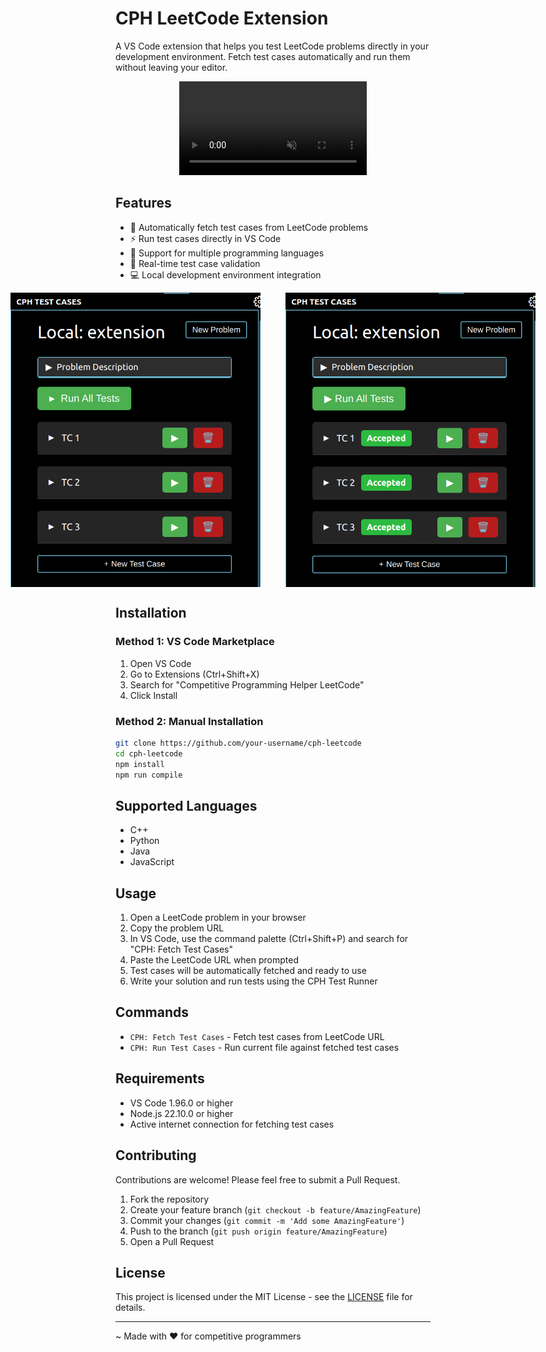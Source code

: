 # CPH LeetCode Extension

A VS Code extension that helps you test LeetCode problems directly in your development environment. Fetch test cases automatically and run them without leaving your editor.

<div align="center">
  <video autoplay loop muted playsinline>
    <source src="./media/demo.mp4" type="video/mp4">
  </video>
</div>

## Features

- 🔄 Automatically fetch test cases from LeetCode problems
- ⚡ Run test cases directly in VS Code
- 📝 Support for multiple programming languages
- 🎯 Real-time test case validation
- 💻 Local development environment integration

<div align="center" style="display:flex; justify-content: center; gap: 40px;">
  <img src="./media/image-1.png" alt="CPH-Leetcode-1" width="400">
  <img src="./media/image-2.png" alt="CPH-Leetcode-2" width="400">
</div>

## Installation

### Method 1: VS Code Marketplace

1. Open VS Code
2. Go to Extensions (Ctrl+Shift+X)
3. Search for "Competitive Programming Helper LeetCode"
4. Click Install

### Method 2: Manual Installation
```bash
git clone https://github.com/your-username/cph-leetcode
cd cph-leetcode
npm install
npm run compile
```
## Supported Languages
- C++
- Python
- Java
- JavaScript

## Usage

1. Open a LeetCode problem in your browser
2. Copy the problem URL
3. In VS Code, use the command palette (Ctrl+Shift+P) and search for "CPH: Fetch Test Cases"
4. Paste the LeetCode URL when prompted
5. Test cases will be automatically fetched and ready to use
6. Write your solution and run tests using the CPH Test Runner

## Commands

- `CPH: Fetch Test Cases` - Fetch test cases from LeetCode URL
- `CPH: Run Test Cases` - Run current file against fetched test cases

## Requirements

- VS Code 1.96.0 or higher
- Node.js 22.10.0 or higher
- Active internet connection for fetching test cases

## Contributing

Contributions are welcome! Please feel free to submit a Pull Request.

1. Fork the repository
2. Create your feature branch (`git checkout -b feature/AmazingFeature`)
3. Commit your changes (`git commit -m 'Add some AmazingFeature'`)
4. Push to the branch (`git push origin feature/AmazingFeature`)
5. Open a Pull Request

## License

This project is licensed under the MIT License - see the [LICENSE](LISCENSE) file for details.
<hr>

~ Made with ❤️ for competitive programmers
